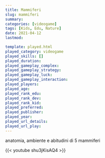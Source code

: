 ```yaml
---
title: Mammiferi
slug: mammiferi
summary: 
categories: [videogame]
tags: [Kids, Edu, Nature]
date: 2021-04-12
lastmod: 

template: played.html
played_category: videogame
played_skills: []
played_duration: 
played_gameplay_complex: 
played_gameplay_strategy: 
played_gameplay_luck: 
played_gameplay_interaction: 
played_players: 
played_age: 
played_rank_edu: 
played_rank_dev: 
played_rank_kid: 
played_preferred: 
played_publisher: 
played_year: 
played_url_details: 
played_url_play: 
---
```



anatomia, ambiente e abitudini di 5 mammiferi

{{< youtube shu3jKisAQ4 >}}

